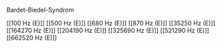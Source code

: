 Bardet-Biedel-Syndrom

[[100 Hz (E)]]
[[500 Hz (E)]]
[[680 Hz (E)]]
[[870 Hz (E)]]
[[35250 Hz (E)]]
[[164270 Hz (E)]]
[[204190 Hz (E)]]
[[325690 Hz (E)]]
[[521290 Hz (E)]]
[[662520 Hz (E)]]